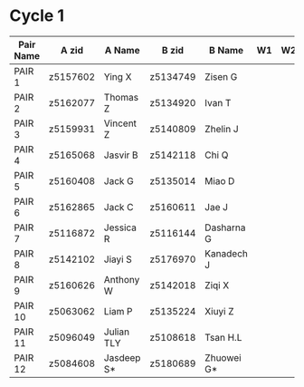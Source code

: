 # Cycle 1

| Pair Name | A zid   | A Name    | B zid   | B Name   | W1 | W2 | W3 | 
| --------- | --------|---------- | --------|--------- | -- | -- | -- | 
| PAIR 1    | z5157602|Ying X     | z5134749|Zisen G   | | | |
| PAIR 2    | z5162077|Thomas Z   | z5134920|Ivan T    | | | |
| PAIR 3    | z5159931|Vincent Z  | z5140809|Zhelin J  | | | |
| PAIR 4    | z5165068|Jasvir B   | z5142118|Chi Q     | | | |
| PAIR 5    | z5160408|Jack G     | z5135014|Miao D    | | | |
| PAIR 6    | z5162865|Jack C     | z5160611|Jae J     | | | |
| PAIR 7    | z5116872|Jessica R  | z5116144|Dasharna G| | | |
| PAIR 8    | z5142102|Jiayi S    | z5176970|Kanadech J| | | |
| PAIR 9    | z5160626|Anthony W  | z5142018|Ziqi X    | | | |
| PAIR 10   | z5063062|Liam P     | z5135224|Xiuyi Z   | | | |
| PAIR 11   | z5096049|Julian TLY | z5108618|Tsan H.L  | | | |
| PAIR 12   | z5084608|Jasdeep S* | z5180689|Zhuowei G*| | | |

